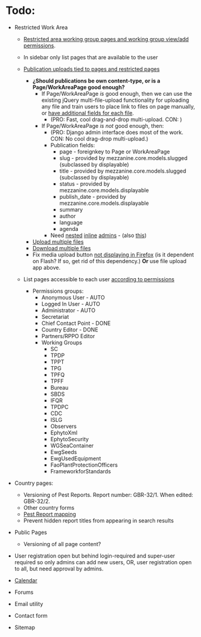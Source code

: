 # Todo:
    
- Restricted Work Area
   - [Restricted area working group pages and working group view/add permissions](http://djangosnippets.org/snippets/2736/).
   - In sidebar only list pages that are available to the user
    - [Publication uploads tied to pages and restricted pages](https://github.com/sigurdga/django-jquery-file-upload)
        - **¿Should publications be own content-type, or is a Page/WorkAreaPage good enough?**
            - If Page/WorkAreaPage *is* good enough, then we can use the existing jQuery multi-file-upload functionality for uploading any file and train users to place link to files on page manually, or [have additional fields for each file](https://github.com/blueimp/jQuery-File-Upload/wiki/How-to-submit-additional-form-data).
                - (PRO: Fast, cool drag-and-drop multi-upload.  CON: )
            - If Page/WorkAreaPage *is not* good enough, then:
                - (PRO: Django admin interface does most of the work.  CON: No cool drag-drop multi-upload.)
                - Publication fields:
                    - page - foreignkey to Page or WorkAreaPage
                    - slug - provided by mezzanine.core.models.slugged (subclassed by displayable)
                    - title - provided by mezzanine.core.models.slugged (subclassed by displayable)
                    - status - provided by mezzanine.core.models.displayable
                    - publish_date - provided by mezzanine.core.models.displayable
                    - summary
                    - author
                    - language
                    - agenda
                - Need [nested](https://github.com/Soaa-/django-nested-inlines) [inline](http://stackoverflow.com/questions/14308050/django-admin-nested-inline) [admins](http://stackoverflow.com/questions/3681258/nested-inlines-in-the-django-admin) - (also [this](http://stackoverflow.com/questions/702637/django-admin-inline-inlines-or-three-model-editing-at-once))
      - [Upload multiple files](https://github.com/sigurdga/django-jquery-file-upload)
      - [Download multiple files](http://stackoverflow.com/a/12951557/412329)
      - Fix media upload button [not displaying in Firefox](https://groups.google.com/forum/#!msg/mezzanine-users/hhUlm8zXt54/7R3nNC57rq8J) (is it dependent on Flash? If so, get rid of this dependency.) **Or** use file upload app above.
      
    - List pages accessible to each user [according to permissions](http://stackoverflow.com/a/16016717)
        - Permissions groups: 
            - Anonymous User - AUTO
            - Logged In User - AUTO
            - Administrator - AUTO
            - Secretariat
            - Chief Contact Point - DONE
            - Country Editor - DONE
            - Partners/RPPO Editor
            - Working Groups
                - SC
                - TPDP 
                - TPPT 
                - TPG 
                - TPFQ 
                - TPFF 
                - Bureau 
                - SBDS 
                - IFQR 
                - TPDPC 
                - CDC 
                - ISLG 
                - Observers 
                - EphytoXml 
                - EphytoSecurity 
                - WGSeaContainer 
                - EwgSeeds 
                - EwgUsedEquipment 
                - FaoPlantProtectionOfficers 
                - FrameworkforStandards

- Country pages:
    - Versioning of Pest Reports. Report number: GBR-32/1. When edited: GBR-32/2.
    - Other country forms
    - [Pest Report mapping](http://leafletjs.com/examples/choropleth.html)
    - Prevent hidden report titles from appearing in search results

- Public Pages
    - Versioning of all page content?

- User registration open but behind login-required and super-user required so only admins can add new users, OR, user registration open to all, but need approval by admins.

- [Calendar](https://github.com/shurik/mezzanine.calendar)
- Forums
- Email utility
- Contact form
- Sitemap